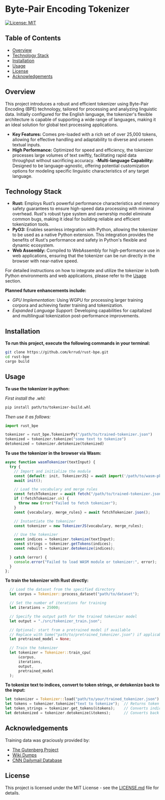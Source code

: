# Byte-Pair Encoding Tokenizer
[![License: MIT](https://img.shields.io/badge/License-MIT-yellow.svg)](LICENSE.md)


## Table of Contents
- [Overview](#overview)
- [Technology Stack](#stack)
- [Installation](#installation)
- [Usage](#usage)
- [License](#license)
- [Acknowledgements](#acknowledgements)


## Overview <a name="overview"></a>

This project introduces a robust and efficient tokenizer using Byte-Pair Encoding (BPE) technology, tailored for processing and analyzing linguistic data. Initially configured for the English language, the tokenizer's flexible architecture is capable of supporting a wide range of languages, making it an ideal solution for global text processing applications.

- **Key Features:** Comes pre-loaded with a rich set of over 25,000 tokens, allowing for effective handling and adaptability to diverse and unseen textual inputs.
- **High Performance:** Optimized for speed and efficiency, the tokenizer processes large volumes of text swiftly, facilitating rapid data throughput without sacrificing accuracy.
-**Multi-language Capability:** Designed to be language-agnostic, offering potential customization options for modeling specific linguistic characteristics of any target language.


## Technology Stack <a name="stack"></a>

- **Rust:** Employs Rust’s powerful performance characteristics and memory safety guarantees to ensure high-speed data processing with minimal overhead. Rust's robust type system and ownership model eliminate common bugs, making it ideal for building reliable and efficient tokenization tools.
- **PyO3:** Enables seamless integration with Python, allowing the tokenizer to be used as a native Python extension. This integration provides the benefits of Rust's performance and safety in Python's flexible and dynamic ecosystem.
- **Web Assembly:** Compiled to WebAssembly for high-performance use in web applications, ensuring that the tokenizer can be run directly in the browser with near-native speed.

For detailed instructions on how to integrate and utilize the tokenizer in both Python environments and web applications, please refer to the [Usage](#usage) section.

**Planned future enhancements include:**
- *GPU Implementation:* Using WGPU for processing larger training corpora and achieving faster training and tokenization.
- *Expanded Language Support:* Developing capabilities for capitalized and multilingual tokenization post-performance improvements.


## Installation <a name="installation"></a>

**To run this project, execute the following commands in your terminal:**
```sh
git clone https://github.com/krrud/rust-bpe.git
cd rust-bpe
cargo build
```


## Usage <a name="usage"></a>

**To use the tokenizer in python:**

*First install the .whl:*
```sh
pip install path/to/tokenizer-build.whl
```

*Then use it as follows:*
```python
import rust_bpe

tokenizer = rust_bpe.TokenizerPy("/path/to/trained-tokenizer.json")
tokenized = tokenizer.tokenize("some text to tokenize")
detokenized = tokenizer.detokenize(tokenized)
```


**To use the tokenizer in the browser via Wasm:**
```javascript
async function wasmTokenizer(textInput) {
  try {
    // Import and initialize the module
    const {default: init, TokenizerJS} = await import('/path/to/wasm-pkg');
    await init();

    // Load the vocabulary and merge rules
    const fetchTokenizer = await fetch("/path/to/trained-tokenizer.json");
    if (!fetchTokenizer.ok) {
      throw new Error("Failed to fetch tokenizer");
    }
    const {vocabulary, merge_rules} = await fetchTokenizer.json();

    // Instantiate the tokenizer
    const tokenizer = new TokenizerJS(vocabulary, merge_rules);

    // Use the tokenizer
    const indices = tokenizer.tokenize(textInput);
    const strings = tokenizer.getTokens(indices);
    const rebuilt = tokenizer.detokenize(indices);

  } catch (error) {
    console.error("Failed to load WASM module or tokenizer:", error);
  }
};
```

**To train the tokenizer with Rust directly:**
```rust
  // Load the dataset from the specified directory
  let corpus = Tokenizer::process_dataset("path/to/dataset");

  // Set the number of iterations for training
  let iterations = 25000;

  // Specify the output path for the trained tokenizer model
  let output = "./src/tokenizer_train.json";

  // Optional: start from a pretrained model if available
  // Replace with Some("path/to/pretrained_tokenizer.json") if applicable
  let pretrained_model = None; 

  // Train the tokenizer
  let tokenizer = Tokenizer::train_cpu(
      &corpus,
      iterations,
      output,
      pretrained_model
  );
```

**To tokenize text to indices, convert to token strings, or detokenize back to the input:**
```rust
let tokenizer = Tokenizer::load("path/to/your/trained_tokenizer.json").unwrap();
let tokens = tokenizer.tokenize("text to tokenize");  // Returns token indices
let token_strings = tokenizer.get_tokens(&tokens);    // Converts indices to associated strings
let detokenized = tokenizer.detokenize(&tokens);      // Converts back to the original text
```


## Acknowledgements <a name="acknowledgements"></a>
Training data was graciously provided by:
- [The Gutenberg Project](https://www.gutenberg.org)
- [Wiki Dumps](https://en.wikipedia.org/wiki/Wikipedia:Database_download)
- [CNN Dailymail Database](https://huggingface.co/datasets/ccdv/cnn_dailymail)


## License <a name="license"></a>
This project is licensed under the MIT License - see the [LICENSE.md](LICENSE.md) file for details.
